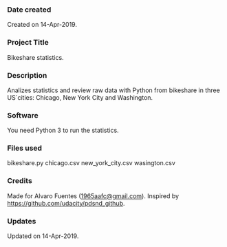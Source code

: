 ### Date created
Created on 14-Apr-2019.

### Project Title
Bikeshare statistics.

### Description
Analizes statistics and review raw data with Python from bikeshare in three US´cities: Chicago, New York City and Washington.

### Software
You need Python 3 to run the statistics.

### Files used
bikeshare.py
chicago.csv
new_york_city.csv
wasington.csv

### Credits
Made for Alvaro Fuentes (1965aafc@gmail.com).
Inspired by https://github.com/udacity/pdsnd_github.

### Updates
Updated on 14-Apr-2019.
